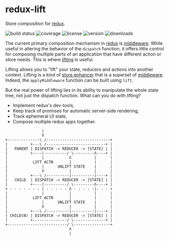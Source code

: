 # redux-lift

Store composition for [redux].

![build status](http://img.shields.io/travis/izaakschroeder/redux-lift/master.svg?style=flat)
![coverage](http://img.shields.io/coveralls/izaakschroeder/redux-lift/master.svg?style=flat)
![license](http://img.shields.io/npm/l/redux-lift.svg?style=flat)
![version](http://img.shields.io/npm/v/redux-lift.svg?style=flat)
![downloads](http://img.shields.io/npm/dm/redux-lift.svg?style=flat)

The current primary composition mechanism in [redux] is [middleware]. While useful in altering the behavior of the `dispatch` function, it offers little control for composing multiple parts of an application that have different action or store needs. This is where [lifting] is useful.

Lifting allows you to "lift" your state, reducers and actions into another context. Lifting is a kind of [store enhancer] that is a superset of [middleware]. Indeed, the `applyMiddleware` function can be built using `lift`.

But the real power of lifting lies in its ability to manipulate the whole state tree, not just the dispatch function. What can you do with lifting?

 * Implement redux's dev-tools,
 * Keep track of promises for automatic server-side rendering,
 * Track ephemeral UI state,
 * Compose multiple redux apps together.


```
                |
                V
+--------------\ /----------------------------+  
|          +---\ /--------------------------+ |
|   PARENT | DISPATCH -> REDUCER -> [STATE] | |
|          +----|----------/ \---------Λ----+ |
|               |           Λ          |      |
|           LIFT ACTN       |          |      |
|               |      UNLIFT STATE    |      |
|               V           |          |      |
|          +---\ /----------|----------|----+ |
|   CHILD  | DISPATCH -> REDUCER -> [STATE] | |
|          +----|----------/ \---------Λ----+ |
+ - - - - - - - | - - - - - Λ - - - - -|- - - +
|               |           |          |      |
|           LIFT ACTN       |          |      |
|               |      UNLIFT STATE    |      |
|               V           |          |      |
|          +---\ /----------|----------|----+ |
| CHILD(N) | DISPATCH -> REDUCER -> [STATE] | |
|          +---------------/ \--------------+ |
+--------------------------/ \----------------+
                            Λ
                            |
```

[redux]: https://github.com/gaearon/redux
[middleware]: http://rackt.org/redux/docs/advanced/Middleware
[lifting]: http://stackoverflow.com/questions/2395697
[store enhancer]: https://github.com/rackt/redux/blob/master/docs/Glossary.md#store-enhancer
